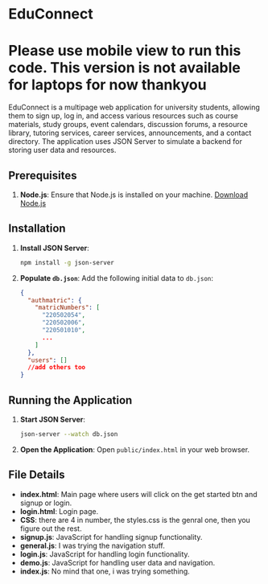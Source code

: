 # EduConnect
# Please use mobile view to run this code. This version is not available for laptops for now thankyou


EduConnect is a multipage web application for university students, allowing them to sign up, log in, and access various resources such as course materials, study groups, event calendars, discussion forums, a resource library, tutoring services, career services, announcements, and a contact directory. The application uses JSON Server to simulate a backend for storing user data and resources.


## Prerequisites

1. **Node.js**: Ensure that Node.js is installed on your machine. [Download Node.js](https://nodejs.org/)

## Installation


1. **Install JSON Server**:
    ```bash
    npm install -g json-server
    ```



2. **Populate `db.json`**:
    Add the following initial data to `db.json`:
    ```json
    {
      "authmatric": {
        "matricNumbers": [
          "220502054",
          "220502006",
          "220501010",
          ...
        ]
      },
      "users": []
      //add others too
    }
    ```


## Running the Application

1. **Start JSON Server**:
    ```bash
    json-server --watch db.json
    ```

2. **Open the Application**:
    Open `public/index.html` in your web browser.

## File Details

- **index.html**: Main page where users will click on the get started btn and signup or login.
- **login.html**: Login page.
- **CSS**: there are 4 in number, the styles.css is the genral one, then you figure out the rest.
- **signup.js**: JavaScript for handling signup functionality.
- **general.js**: I was trying the navigation stuff.
- **login.js**: JavaScript for handling login functionality.
- **demo.js**: JavaScript for handling user data and navigation.
- **index.js**: No mind that one, i was trying something.

